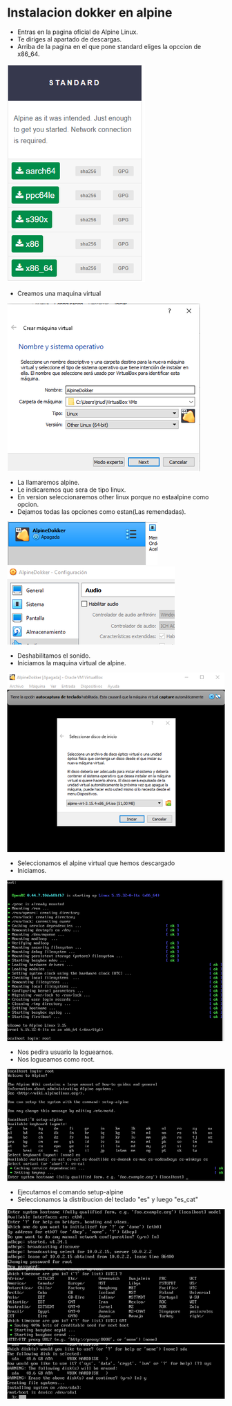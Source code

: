# Instalacion dokker en alpine

- Entras en la pagina oficial de Alpine Linux.
- Te diriges al apartado de descargas.
- Arriba de la pagina en el que pone standard eliges la opccion de x86_64.
<img src="apl1.png" />

- Creamos una maquina virtual
<img src="alp2.png" />

- La llamaremos alpine.
- Le indicaremos que sera de tipo linux.
- En version seleccionaremos other linux porque no estaalpine como opcion.
- Dejamos todas las opciones como estan(Las remendadas).
<img src="alp3.png" />
<img src="alp4.png" />

- Deshabilitamos el sonido.
- Iniciamos la maquina virtual de alpine.
<img src="alp5.png" />

- Seleccionamos el alpine virtual que hemos descargado
- Iniciamos.
<img src="alp6.png" />

- Nos pedira usuario la loguearnos.
- Nos logueamos como root.
<img src="alp7.png" />

- Ejecutamos el comando setup-alpine
- Seleccionamos la distribucion del teclado "es" y luego "es_cat" 
<img src="alp8.png" />


<img src="alp9.png" />
<img src="alp10.png" />
